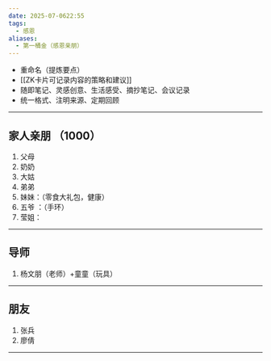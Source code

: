 ```yaml
---
date: 2025-07-0622:55
tags:
  - 感恩
aliases:
  - 第一桶金（感恩亲朋）
---
```

- 重命名（提炼要点）
- [[ZK卡片可记录内容的策略和建议]]
- 随即笔记、灵感创意、生活感受、摘抄笔记、会议记录
- 统一格式、注明来源、定期回顾
---
## 家人亲朋 （1000）
1. 父母 
2. 奶奶 
3. 大姑
4. 弟弟
5. 妹妹：（零食大礼包，健康）
6. 五爷 ：（手环）
7. 莹姐：

---
## 导师 
1. 杨文朋（老师）+童童（玩具）

---
## 朋友 
1. 张兵 
2. 廖倩 

---
